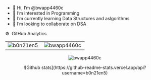 - 👋 Hi, I’m @bwapp4460c
- 👀 I’m interested in Programming
- 🌱 I’m currently learning Data Structures and aslgorithms
- 💞️ I’m looking to collaborate on DSA




<g-emoji class="g-emoji" alias='gear'  fallback-src="https://github.githubassets.com/images/icons/emoji/unicode/2699.png" >⚙️</g-emoji>
&nbsp;GitHub Analytics




<table>
<tr>
 <td><img align="left" alt="b0n21en5" src="https://github-readme-stats-eight-theta.vercel.app/api?username=bwapp4460c&show_icons=true&theme=algolia&include_all_commits=true&count_private=true" style="max-width: 100%;" /></td>
<td><img align="left" alt="bwapp4460c" src="https://github-readme-stats-eight-theta.vercel.app/api/top-langs/?username=bwapp4460c&show_icons=true&layout=compact&langs_count=8&theme=algolia" style="max-width: 100%;" /></td>
</tr>
</table>

<!---
bwapp4460c/bwapp4460c is a ✨ special ✨ repository because its `README.md` (this file) appears on your GitHub profile.
You can click the Preview link to take a look at your changes.
--->


<div align="center">
<p><img align="center" src="https://github-readme-streak-stats.herokuapp.com/?user=b0n21en5&theme=dark" alt="bwapp4460c" /></p>
 ![Github stats](https://github-readme-stats.vercel.app/api?username=b0n21en5)
  </div>
